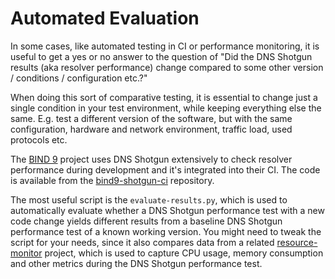 # Automated Evaluation

In some cases, like automated testing in CI or performance monitoring, it is
useful to get a yes or no answer to the question of "Did the DNS Shotgun results
(aka resolver performance) change compared to some other version / conditions /
configuration etc.?"

When doing this sort of comparative testing, it is essential to change just a
single condition in your test environment, while keeping everything else the
same. E.g. test a different version of the software, but with the same
configuration, hardware and network environment, traffic load, used protocols
etc.

The [BIND 9](https://gitlab.isc.org/isc-projects/bind9) project uses DNS Shotgun
extensively to check resolver performance during development and it's integrated
into their CI. The code is available from the
[bind9-shotgun-ci](https://gitlab.isc.org/isc-projects/bind9-shotgun-ci)
repository.

The most useful script is the `evaluate-results.py`, which is used to
automatically evaluate whether a DNS Shotgun performance test with a new code
change yields different results from a baseline DNS Shotgun performance test of
a known working version. You might need to tweak the script for your needs,
since it also compares data from a related
[resource-monitor](https://gitlab.isc.org/isc-projects/resource-monitor)
project, which is used to capture CPU usage, memory consumption and other
metrics during the DNS Shotgun performance test.
